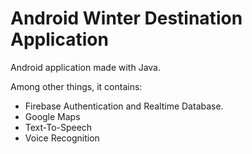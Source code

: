 # Android Winter Destination Application
Android application made with Java.

Among other things, it contains:
* Firebase Authentication and Realtime Database.
* Google Maps
* Text-To-Speech
* Voice Recognition
